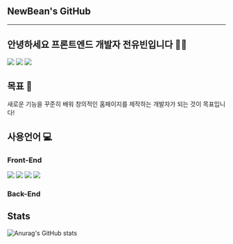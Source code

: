 ## NewBean's GitHub
---

## 안녕하세요 프론트엔드 개발자 전유빈입니다 🧑‍💻
<a href="https://newbean0312.github.io/portfolio/)" target="_blank"><img src="https://img.shields.io/badge/Portfolio_WebSite-784b08?style=flat&logo=microdotblog&logoColor=ffffff"/></a>
<a href="https://newbean-j.tistory.com/" target="_blank"><img src="https://img.shields.io/badge/Tistory_Blog-d64934?style=flat&logo=tistory&logoColor=ffffff"/></a>
<a href="#none" target="_blank"><img src="https://img.shields.io/badge/newbean0312@gmail.com-32a85c?style=flat&logo=Gmail&logoColor=ffffff"/></a>

## 목표 📃
새로운 기능을 꾸준히 배워 창의적인 홈페이지를 제작하는 개발자가 되는 것이 목표입니다!

## 사용언어 💻
### Front-End
<a href="#none"><img src="https://img.shields.io/badge/Portfolio_WebSite-E34F26?style=flat&logo=html5&logoColor=ffffff"/></a>
<a href="#none"><img src="https://img.shields.io/badge/Portfolio_WebSite-1572B6?style=flat&logo=css3&logoColor=ffffff"/></a>
<a href="#none"><img src="https://img.shields.io/badge/Portfolio_WebSite-F7DF1E?style=flat&logo=javascript&logoColor=ffffff"/></a>
<a href="#none"><img src="https://img.shields.io/badge/Portfolio_WebSite-61DAFB?style=flat&logo=react&logoColor=ffffff"/></a>

### Back-End

## Stats
![Anurag's GitHub stats](https://github-readme-stats.vercel.app/api?username=NewBean0312&show_icons=true&theme=radical)
